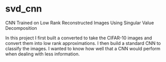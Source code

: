 # svd_cnn
CNN Trained on Low Rank Reconstructed Images Using Singular Value Decomposition 

In this project I first built a converted to take the CIFAR-10 images and convert them into low rank approximations. 
I then build a standard CNN to classify the images. I wanted to know how well that a CNN would perform when dealing with less information. 
